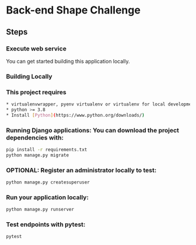 # Back-end Shape Challenge

## Steps

### Execute web service
You can get started building this application locally.

### Building Locally


### This project requires
```bash
* virtualenvwrapper, pyenv virtualenv or virtualenv for local development
* python >= 3.8
* Install [Python](https://www.python.org/downloads/)
```
### Running Django applications: You can download the project dependencies with:

```bash
pip install -r requirements.txt
python manage.py migrate
```
### OPTIONAL: Register an administrator locally to test:
```bash
python manage.py createsuperuser
```
### Run your application locally:
```bash
python manage.py runserver
```


### Test endpoints with pytest:
```bash
pytest
```
